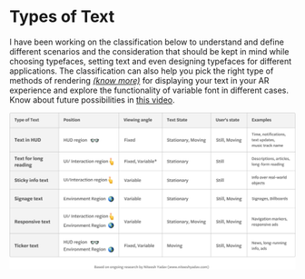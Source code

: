 # Types of Text

I have been working on the classification below to understand and define different scenarios and the consideration that should be kept in mind while choosing typefaces, setting text and even designing typefaces for different applications. The classification can also help you pick the right type of methods of rendering [_(know more)_](https://arvrjourney.com/the-current-state-of-the-text-in-augmented-reality-eb65fdfe6703/) for displaying your text in your AR experience and explore the functionality of variable font in different cases. Know about future possibilities in [this video](https://youtu.be/lFO5A8-FzlI?t=3549).

![Classification table which describes various states and parameters linked to different types of text.](../../.gitbook/assets/clasiification.png)
